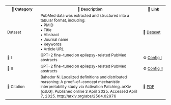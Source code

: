 <table style="font-size: 12px;">
  <tr>
    <th style="width: 120px;">📁 <b>Category</b></th>
    <th style="width: 400px; max-width: 400px; word-wrap: break-word;">📝 <b>Description</b></th>
    <th style="width: 80px;">🔗 <b>Link</b></th>
  </tr>
  <tr>
    <td>Dataset</td>
    <td style="max-width: 400px; word-wrap: break-word;">PubMed data was extracted and structured into a tabular format, including:<br>• PMID<br>• Title<br>• Abstract<br>• Journal name<br>• Keywords<br>• Article URL</td>
    <td>📂 <a href="https://huggingface.co/datasets/nubahador/Retrieved_Data_from_PubMed/tree/main">Dataset</a></td>
  </tr>
  <tr>
    <td>🧠 I</td>
    <td style="max-width: 400px; word-wrap: break-word;">GPT-2 fine-tuned on epilepsy-related PubMed abstracts</td>
    <td>⚙️ <a href="https://huggingface.co/nubahador/Fine_Tuned_GPT2_Model_on_Epilepsy_Related_PubMed_Abstracts/tree/main/Fine_Tuned_GPT2_Model_on_Epilepsy_Related_PubMed_Abstracts/Configuration%20I">Config I</a></td>
  </tr>
  <tr>
    <td>🧠 II</td>
    <td style="max-width: 400px; word-wrap: break-word;">GPT-2 fine-tuned on epilepsy-related PubMed abstracts</td>
    <td>⚙️ <a href="https://huggingface.co/nubahador/Fine_Tuned_GPT2_Model_on_Epilepsy_Related_PubMed_Abstracts/tree/main/Fine_Tuned_GPT2_Model_on_Epilepsy_Related_PubMed_Abstracts/Configuration%20II">Config II</a></td>
  </tr>
  <tr>
    <td>📄 Citation</td>
    <td style="max-width: 400px; word-wrap: break-word;">Bahador N. Localized definitions and distributed reasoning: A proof-of-concept mechanistic interpretability study via Activation Patching. arXiv [csLG]. Published online 3 April 2025. Accessed April 7, 2025. http://arxiv.org/abs/2504.02976</td>
    <td>📄 <a href="https://arxiv.org/pdf/2504.02976">PDF</a></td>
  </tr>
</table>
